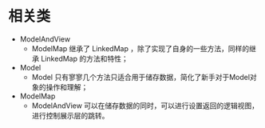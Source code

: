 # 相关类
- ModelAndView
    - ModelMap 继承了 LinkedMap ，除了实现了自身的一些方法，同样的继承 LinkedMap 的方法和特性；
- Model
    - Model 只有寥寥几个方法只适合用于储存数据，简化了新手对于Model对象的操作和理解；
- ModelMap
    - ModelAndView 可以在储存数据的同时，可以进行设置返回的逻辑视图，进行控制展示层的跳转。